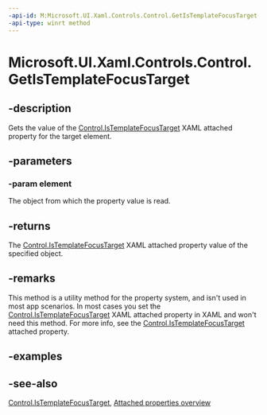 ```yaml
---
-api-id: M:Microsoft.UI.Xaml.Controls.Control.GetIsTemplateFocusTarget(Microsoft.UI.Xaml.FrameworkElement)
-api-type: winrt method
---
```


<!-- Method syntax
public bool GetIsTemplateFocusTarget(Windows.UI.Xaml.FrameworkElement element)
-->

# Microsoft.UI.Xaml.Controls.Control.GetIsTemplateFocusTarget

## -description
Gets the value of the [Control.IsTemplateFocusTarget](control_istemplatefocustarget.md) XAML attached property for the target element.

## -parameters
### -param element
The object from which the property value is read.

## -returns
The [Control.IsTemplateFocusTarget](control_istemplatefocustarget.md) XAML attached property value of the specified object.

## -remarks
This method is a utility method for the property system, and isn't used in most app scenarios. In most cases you set the [Control.IsTemplateFocusTarget](control_istemplatefocustarget.md) XAML attached property in XAML and won't need this method. For more info, see the [Control.IsTemplateFocusTarget](control_istemplatefocustarget.md) attached property.

## -examples

## -see-also

[Control.IsTemplateFocusTarget](control_istemplatefocustarget.md), [Attached properties overview](/windows/uwp/xaml-platform/attached-properties-overview)